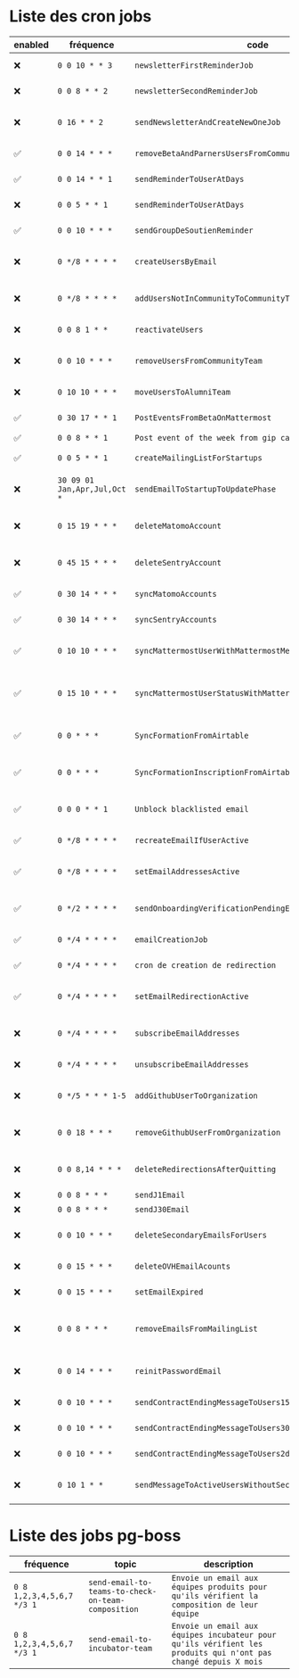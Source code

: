 # Liste des cron jobs

| enabled | fréquence | code | description |
|---------|-----------|------|-------------|
| ❌ | `0 0 10 * * 3` | `newsletterFirstReminderJob` | Rappel mattermost newsletter 1 |
| ❌ | `0 0 8 * * 2` | `newsletterSecondReminderJob` | Rappel mattermost newsletter 2 |
| ❌ | `0 16 * * 2` | `sendNewsletterAndCreateNewOneJob` | Envoi de la newsletter et creation d'un nouveau PAD + message mattermost |
| ✅ | `0 0 14 * * *` | `removeBetaAndParnersUsersFromCommunityTeam` | Move expired user to mattermost alumni test |
| ✅ | `0 0 14 * * 1` | `sendReminderToUserAtDays` | Send mattermost message to expired users (90 days) |
| ❌ | `0 0 5 * * 1` | `sendReminderToUserAtDays` | Send mattermost message to expired users (30 days) |
| ✅ | `0 0 10 * * *` | `sendGroupDeSoutienReminder` | Send mattermost message groupe de soutien |
| ❌ | `0 */8 * * * *` | `createUsersByEmail` | Create missing mattermost users and send invitation email |
| ❌ | `0 */8 * * * *` | `addUsersNotInCommunityToCommunityTeam` | Add existing users to community team if there not in |
| ❌ | `0 0 8 1 * *` | `reactivateUsers` | Reactivate mattermost accounts if any |
| ❌ | `0 0 10 * * *` | `removeUsersFromCommunityTeam` | Remove expired users from mattermost community team (90 days) |
| ❌ | `0 10 10 * * *` | `moveUsersToAlumniTeam` | Add user to mattermost alumni team |
| ✅ | `0 30 17 * * 1` | `PostEventsFromBetaOnMattermost` | Post event of the week from betagouv calendar |
| ✅ | `0 0 8 * * 1` | `Post event of the week from gip calendar` |  |
| ✅ | `0 0 5 * * 1` | `createMailingListForStartups` | Créé des mailings-list OVH pour les startups |
| ❌ | `30 09 01 Jan,Apr,Jul,Oct *` | `sendEmailToStartupToUpdatePhase` | Envoie par mail une relance pour mise à jour de la phase de la SE |
| ❌ | `0 15 19 * * *` | `deleteMatomoAccount` | Supprime les comptes matomos des membres expirés (30 days) |
| ❌ | `0 45 15 * * *` | `deleteSentryAccount` | Supprime les comptes sentry des membres expirés (30 days) |
| ✅ | `0 30 14 * * *` | `syncMatomoAccounts` | Sync les comptes matomo des membres actifs |
| ✅ | `0 30 14 * * *` | `syncSentryAccounts` | Sync les comptes sentry des membres actifs |
| ✅ | `0 10 10 * * *` | `syncMattermostUserWithMattermostMemberInfosTable` | Add new mattermost user to mattermost_member_info table |
| ✅ | `0 15 10 * * *` | `syncMattermostUserStatusWithMattermostMemberInfosTable` | Get mattermost user activity info from api and sync with mattermost_member_info table |
| ✅ | `0 0 * * *` | `SyncFormationFromAirtable` | Synchronise les données AirTable des formations avec la DB |
| ✅ | `0 0 * * *` | `SyncFormationInscriptionFromAirtable` | Synchronise les données AirTable des inscriptions aux formations avec la DB |
| ✅ | `0 0 0 * * 1` | `Unblock blacklisted email` | Unblock emails from MAILING_LIST_NEWSLETTER Brevo mailing-list |
| ✅ | `0 */8 * * * *` | `recreateEmailIfUserActive` | Recreate email for user active again |
| ✅ | `0 */8 * * * *` | `setEmailAddressesActive` | Add pending users to mailing-list and set email as active |
| ✅ | `0 */2 * * * *` | `sendOnboardingVerificationPendingEmail` | Envoi d'un email de relance pour les adresses en attente de validation |
| ✅ | `0 */4 * * * *` | `emailCreationJob` | Créé les emails en attente sur OVH |
| ✅ | `0 */4 * * * *` | `cron de creation de redirection` | Créé les redirections email en attente sur OVH |
| ✅ | `0 */4 * * * *` | `setEmailRedirectionActive` | Ajoute les nouvelles redirections aux mailing-lists brevo et active l'adresse |
| ❌ | `0 */4 * * * *` | `subscribeEmailAddresses` | Re-inscrit les désabonnés à la mailing-list brevo incubateur |
| ❌ | `0 */4 * * * *` | `unsubscribeEmailAddresses` | Désinscrit les membres expirés de la mailing list |
| ❌ | `0 */5 * * * 1-5` | `addGithubUserToOrganization` | Envoi des invitations GitHub et ajout à la team GitHub/betagouv |
| ❌ | `0 0 18 * * *` | `removeGithubUserFromOrganization` | Désinscrit les membres expirés de l'organisation GitHub |
| ❌ | `0 0 8,14 * * *` | `deleteRedirectionsAfterQuitting` | Supprime les redirections email OVH des utilisateurs expirés |
| ❌ | `0 0 8 * * *` | `sendJ1Email` | Email départ J+1 |
| ❌ | `0 0 8 * * *` | `sendJ30Email` | Email départ J+30 |
| ❌ | `0 0 10 * * *` | `deleteSecondaryEmailsForUsers` | Supprime dans la DB les emails secondaires des membres expirés |
| ❌ | `0 0 15 * * *` | `deleteOVHEmailAcounts` | Supprime les emails OVH des membres expirés (30 days) |
| ❌ | `0 0 15 * * *` | `setEmailExpired` | Marque en DB les emails des membres comme expirés |
| ❌ | `0 0 8 * * *` | `removeEmailsFromMailingList` | Supprime les utilisateurs expirés des mailing-lists brevo ONBOARDING,NEWSLETTER |
| ❌ | `0 0 14 * * *` | `reinitPasswordEmail` | Réinitialise le mot de passe email des membres expirés après 5 jours |
| ❌ | `0 0 10 * * *` | `sendContractEndingMessageToUsers15days` | Sending contract ending message to users (15 days) |
| ❌ | `0 0 10 * * *` | `sendContractEndingMessageToUsers30days` | Sending contract ending message to users (30 days) |
| ❌ | `0 0 10 * * *` | `sendContractEndingMessageToUsers2days` | Sending contract ending message to users (2 days) |
| ❌ | `0 10 1 * *` | `sendMessageToActiveUsersWithoutSecondaryEmail` | Send message to active user without secondary email to update secondary email |

# Liste des jobs pg-boss

| fréquence | topic | description |
|-----------|--------|--------|
| `0 8 1,2,3,4,5,6,7 */3 1` | `send-email-to-teams-to-check-on-team-composition` | `Envoie un email aux équipes produits pour qu'ils vérifient la composition de leur équipe` |
| `0 8 1,2,3,4,5,6,7 */3 1` | `send-email-to-incubator-team` | `Envoie un email aux équipes incubateur pour qu'ils vérifient les produits qui n'ont pas changé depuis X mois` |
